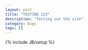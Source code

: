 ```yaml
---
layout: post
title: "TESTING 123"
description: "Testing out the site"
category: bugs
tags: []
---
```

{% include JB/setup %}
